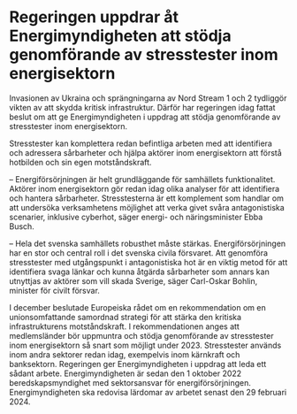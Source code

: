 # Regeringen uppdrar åt Energimyndigheten att stödja genomförande av stresstester inom energisektorn

Invasionen av Ukraina och sprängningarna av Nord Stream 1 och 2 tydliggör vikten av att skydda kritisk infrastruktur. Därför har regeringen idag fattat beslut om att ge Energimyndigheten i uppdrag att stödja genomförande av stresstester inom energisektorn.

Stresstester kan komplettera redan befintliga arbeten med att identifiera och adressera sårbarheter och hjälpa aktörer inom energisektorn att förstå hotbilden och sin egen motståndskraft.

– Energiförsörjningen är helt grundläggande för samhällets funktionalitet. Aktörer inom energisektorn gör redan idag olika analyser för att identifiera och hantera sårbarheter. Stresstesterna är ett komplement som handlar om att undersöka verksamhetens möjlighet att verka givet svåra antagonistiska scenarier, inklusive cyberhot, säger energi- och näringsminister Ebba Busch.

– Hela det svenska samhällets robusthet måste stärkas. Energiförsörjningen har en stor och central roll i det svenska civila försvaret. Att genomföra stresstester med utgångspunkt i antagonistiska hot är en viktig metod för att identifiera svaga länkar och kunna åtgärda sårbarheter som annars kan utnyttjas av aktörer som vill skada Sverige, säger Carl-Oskar Bohlin, minister för civilt försvar.

I december beslutade Europeiska rådet om en rekommendation om en unionsomfattande samordnad strategi för att stärka den kritiska infrastrukturens motståndskraft. I rekommendationen anges att medlemsländer bör uppmuntra och stödja genomförande av stresstester inom energisektorn så snart som möjligt under 2023. Stresstester används inom andra sektorer redan idag, exempelvis inom kärnkraft och banksektorn. Regeringen ger Energimyndigheten i uppdrag att leda ett sådant arbete. Energimyndigheten är sedan den 1 oktober 2022 beredskapsmyndighet med sektorsansvar för energiförsörjningen. Energimyndigheten ska redovisa lärdomar av arbetet senast den 29 februari 2024.
